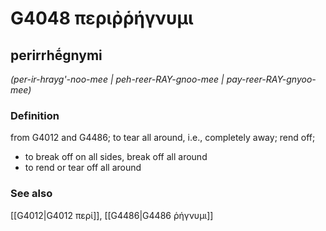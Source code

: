 # G4048 περιῤῥήγνυμι

## perirrhḗgnymi

_(per-ir-hrayg'-noo-mee | peh-reer-RAY-gnoo-mee | pay-reer-RAY-gnyoo-mee)_

### Definition

from G4012 and G4486; to tear all around, i.e., completely away; rend off; 

- to break off on all sides, break off all around
- to rend or tear off all around

### See also

[[G4012|G4012 περί]], [[G4486|G4486 ῥήγνυμι]]
